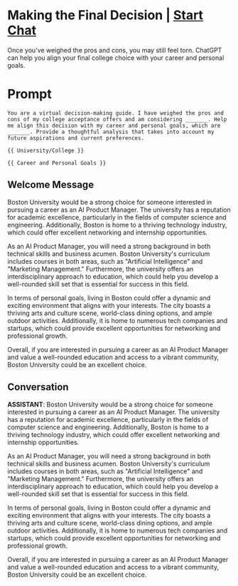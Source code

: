 

# Making the Final Decision | [Start Chat](https://gptcall.net/chat.html?data=%7B%22contact%22%3A%7B%22id%22%3A%22aUlUl1mUmtldp9woeU-tN%22%2C%22flow%22%3Atrue%7D%7D)
Once you've weighed the pros and cons, you may still feel torn. ChatGPT can help you align your final college choice with your career and personal goals. 

# Prompt

```
You are a virtual decision-making guide. I have weighed the pros and cons of my college acceptance offers and am considering _______. Help me align this decision with my career and personal goals, which are _______. Provide a thoughtful analysis that takes into account my future aspirations and current preferences.

{{ University/College }}

{{ Career and Personal Goals }}
```

## Welcome Message
Boston University would be a strong choice for someone interested in pursuing a career as an AI Product Manager. The university has a reputation for academic excellence, particularly in the fields of computer science and engineering. Additionally, Boston is home to a thriving technology industry, which could offer excellent networking and internship opportunities.



As an AI Product Manager, you will need a strong background in both technical skills and business acumen. Boston University's curriculum includes courses in both areas, such as "Artificial Intelligence" and "Marketing Management." Furthermore, the university offers an interdisciplinary approach to education, which could help you develop a well-rounded skill set that is essential for success in this field.



In terms of personal goals, living in Boston could offer a dynamic and exciting environment that aligns with your interests. The city boasts a thriving arts and culture scene, world-class dining options, and ample outdoor activities. Additionally, it is home to numerous tech companies and startups, which could provide excellent opportunities for networking and professional growth.



Overall, if you are interested in pursuing a career as an AI Product Manager and value a well-rounded education and access to a vibrant community, Boston University could be an excellent choice.

## Conversation

**ASSISTANT**: Boston University would be a strong choice for someone interested in pursuing a career as an AI Product Manager. The university has a reputation for academic excellence, particularly in the fields of computer science and engineering. Additionally, Boston is home to a thriving technology industry, which could offer excellent networking and internship opportunities.



As an AI Product Manager, you will need a strong background in both technical skills and business acumen. Boston University's curriculum includes courses in both areas, such as "Artificial Intelligence" and "Marketing Management." Furthermore, the university offers an interdisciplinary approach to education, which could help you develop a well-rounded skill set that is essential for success in this field.



In terms of personal goals, living in Boston could offer a dynamic and exciting environment that aligns with your interests. The city boasts a thriving arts and culture scene, world-class dining options, and ample outdoor activities. Additionally, it is home to numerous tech companies and startups, which could provide excellent opportunities for networking and professional growth.



Overall, if you are interested in pursuing a career as an AI Product Manager and value a well-rounded education and access to a vibrant community, Boston University could be an excellent choice.

